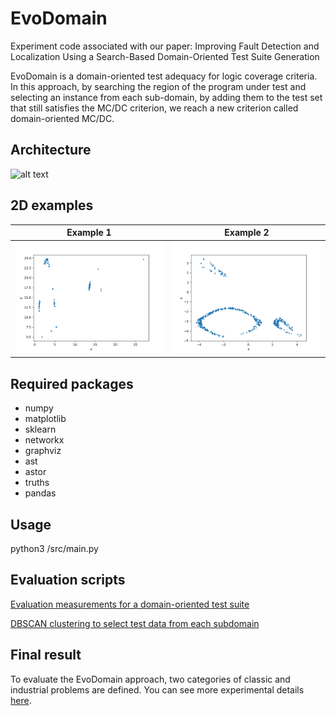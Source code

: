 # EvoDomain

Experiment code associated with our paper:
Improving Fault Detection and Localization Using a Search-Based Domain-Oriented Test Suite Generation

EvoDomain is a domain-oriented test adequacy for logic coverage criteria. In this approach, by searching the region of the program under test and selecting an instance from each sub-domain, by adding them to the test set that still satisfies the MC/DC criterion, we reach a new criterion called domain-oriented MC/DC.

## Architecture
![alt text](/diagram.jpg)

## 2D examples
Example 1                                        |  Example 2
:-----------------------------------------------:|:-----------------------------------------------:
![Alt text](/ex1.gif)                            |  ![Alt text](/ex2.gif)


## Required packages
- numpy
- matplotlib
- sklearn
- networkx
- graphviz
- ast
- astor
- truths
- pandas

## Usage
python3 /src/main.py

## Evaluation scripts
[Evaluation measurements for a domain-oriented test suite](/Evaluation%20measurements.ipynb)

[DBSCAN clustering to select test data from each subdomain](/Postprocessing.ipynb)

## Final result
To evaluate the EvoDomain approach, two categories of classic and industrial problems are defined. You can see more experimental details [here](https://www.dropbox.com/home/AMANDA).
